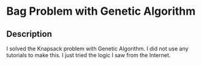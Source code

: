 # Bag Problem with Genetic Algorithm

<h2>Description</h2>
I solved the Knapsack problem with Genetic Algorithm. I did not use any tutorials to make this. I just tried the logic I saw from the Internet.
